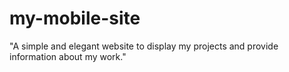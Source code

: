 # my-mobile-site
"A simple and elegant website to display my projects and provide information about my work."
